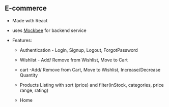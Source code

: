 ## E-commerce 

- Made with React

- uses [Mockbee](https://mockbee.netlify.app/) for backend service

- Features:

  - Authentication - Login, Signup, Logout, ForgotPassword

  - Wishlist - Add/ Remove from Wishlist, Move to Cart
  - cart -Add/ Remove from Cart, Move to Wishlist, Increase/Decrease Quantity

  - Products Listing with sort (price) and filter(inStock, categories, price range, rating)
  - Home


